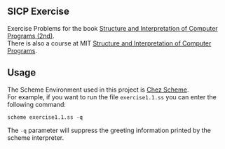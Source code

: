## SICP Exercise
Exercise Problems for the book [Structure and Interpretation of Computer Programs (2nd)](https://www.amazon.com/exec/obidos/ASIN/0262011530/ref=as_at/mitopencourse-20?linkCode=w61&imprToken=h3Cuhelx3rSUIK0IBUVnVQ&slotNum=0).  
There is also a course at MIT [Structure and Interpretation of Computer Programs](https://ocw.mit.edu/courses/electrical-engineering-and-computer-science/6-001-structure-and-interpretation-of-computer-programs-spring-2005/).  

## Usage
The Scheme Environment used in this project is [Chez Scheme](https://cisco.github.io/ChezScheme/).  
For example, if you want to run the file `exercise1.1.ss` you can enter the following command:

`scheme exercise1.1.ss -q`

The `-q` parameter will suppress the greeting information printed by the scheme interpreter.
